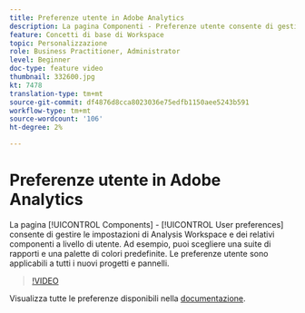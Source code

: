 ```yaml
---
title: Preferenze utente in Adobe Analytics
description: La pagina Componenti - Preferenze utente consente di gestire le impostazioni di Analysis Workspace e dei relativi componenti a livello di utente. Ad esempio, puoi scegliere una suite di rapporti e una palette di colori predefinite. Le preferenze utente sono applicabili a tutti i nuovi progetti e pannelli.
feature: Concetti di base di Workspace
topic: Personalizzazione
role: Business Practitioner, Administrator
level: Beginner
doc-type: feature video
thumbnail: 332600.jpg
kt: 7478
translation-type: tm+mt
source-git-commit: df4876d8cca8023036e75edfb1150aee5243b591
workflow-type: tm+mt
source-wordcount: '106'
ht-degree: 2%

---
```



# Preferenze utente in Adobe Analytics

La pagina [!UICONTROL Components] - [!UICONTROL User preferences] consente di gestire le impostazioni di Analysis Workspace e dei relativi componenti a livello di utente. Ad esempio, puoi scegliere una suite di rapporti e una palette di colori predefinite. Le preferenze utente sono applicabili a tutti i nuovi progetti e pannelli.

>[!VIDEO](https://video.tv.adobe.com/v/332600/?quality=12&learn=on)

Visualizza tutte le preferenze disponibili nella [documentazione](https://experienceleague.adobe.com/docs/analytics/analyze/analysis-workspace/user-preferences.html).
